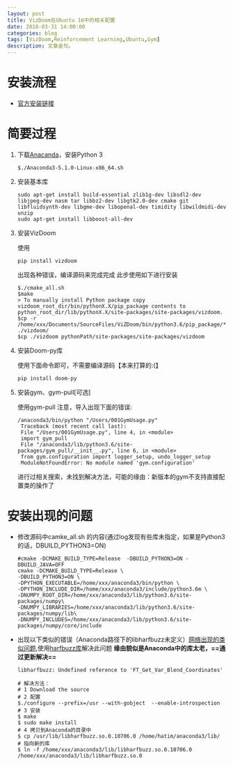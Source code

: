```yaml
---
layout: post
title: VizDoom在Ubuntu 16中的相关配置
date: 2018-03-31 14:00:00
categories: blog
tags: [VizDoom,Reinforcement Learning,Ubuntu,Gym]
description: 文章金句。
---
```



# 
# 安装流程
- [官方安装链接](https://github.com/mwydmuch/ViZDoom/blob/master/doc/Building.md)
# 简要过程
1. 下载[Anacanda](https://www.anaconda.com/download/)，安装Python 3 

   ```
   $./Anaconda3-5.1.0-Linux-x86_64.sh
   ```

2. 安装基本库
   ```
   sudo apt-get install build-essential zlib1g-dev libsdl2-dev libjpeg-dev nasm tar libbz2-dev libgtk2.0-dev cmake git libfluidsynth-dev libgme-dev libopenal-dev timidity libwildmidi-dev unzip
   sudo apt-get install libboost-all-dev

   ```
3. 安装VizDoom

   使用 
      ``` 
      pip install vizdoom
      ``` 
   出现各种错误，编译源码来完成完成
   此步使用如下进行安装
      ```
      $./cmake_all.sh
      $make
      > To manually install Python package copy vizdoom_root_dir/bin/pythonX.X/pip_package contents to python_root_dir/lib/pythonX.X/site-packages/site-packages/vizdoom.
      $cp -r /home/xxx/Documents/SourceFiles/ViZDoom/bin/python3.6/pip_package/* ./vizdoom/
      $cp ./vizdoom pythonPath/site-packages/site-packages/vizdoom
      ```
4. 安装Doom-py库

   使用下面命令即可，不需要编译源码【本来打算的:(】
      ```
      pip install doom-py
      ```
5. 安装gym、gym-pull[可选]

   使用gym-pull 注意，导入出现下面的错误:
      ```
      /anaconda3/bin/python "/Users/001GymUsage.py" 
       Traceback (most recent call last):
       File "/Users/001GymUsage.py", line 4, in <module>
       import gym_pull
       File "/anaconda3/lib/python3.6/site-packages/gym_pull/__init__.py", line 6, in <module>
       from gym.configuration import logger_setup, undo_logger_setup
       ModuleNotFoundError: No module named 'gym.configuration'
      ```
    进行过相关搜索，未找到解决方法，可能的缘由：新版本的gym不支持直接配置类的操作了
    
# 安装出现的问题
- 修改源码中camke_all.sh 的内容(通过log发现有些库未指定，如果是Python3的话，DBUILD_PYTHON3=ON)
   ```
   #cmake -DCMAKE_BUILD_TYPE=Release  -DBUILD_PYTHON3=ON -DBUILD_JAVA=OFF
   cmake -DCMAKE_BUILD_TYPE=Release \
   -DBUILD_PYTHON3=ON \
   -DPYTHON_EXECUTABLE=/home/xxx/anaconda3/bin/python \
   -DPYTHON_INCLUDE_DIR=/home/xxx/anaconda3/include/python3.6m \
   -DNUMPY_ROOT_DIR=/home/xxx/anaconda3/lib/python3.6/site-packages/numpy\
   -DNUMPY_LIBRARIES=/home/xxx/anaconda3/lib/python3.6/site-packages/numpy/lib\
   -DNUMPY_INCLUDES=/home/xxx/anaconda3/lib/python3.6/site-packages/numpy/core/include
   ```
- 出现以下类似的错误（Anaconda路径下的libharfbuzz未定义）[网络出现的类似问题](https://github.com/jaagr/polybar/issues/310),使用[harfbuzz库](https://harfbuzz.github.io/install-harfbuzz.html#download)解决此问题 **缘由貌似是Anaconda中的库太老，==通过更新解决==**
   ```
   libharfbuzz: Undefined reference to 'FT_Get_Var_Blend_Coordinates'
   ``` 

   ```
   # 解决方法：
   # 1 Download the source
   # 2 配置
   $./configure --prefix=/usr --with-gobject  --enable-introspection
   # 3 安装
   $ make
   $ sudo make install
   # 4 拷贝到Anaconda的目录中
   $ cp /usr/lib/libharfbuzz.so.0.10706.0 /home/hatim/anaconda3/lib/
   # 指向新的库
   $ ln -f /home/xxx/anaconda3/lib/libharfbuzz.so.0.10706.0 /home/xxx/anaconda3/lib/libharfbuzz.so.0 
   ```

